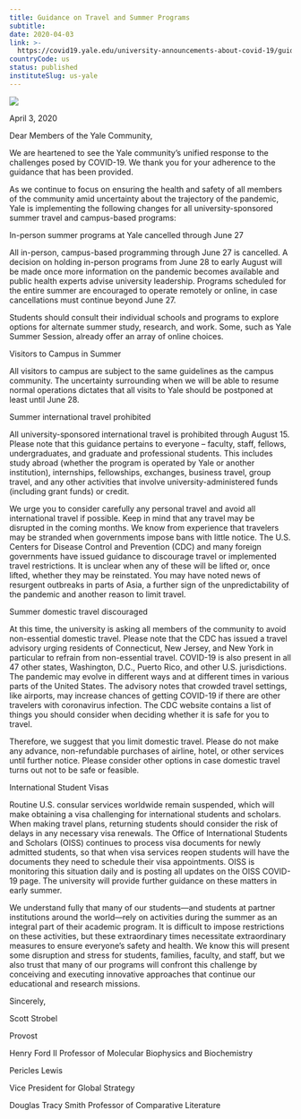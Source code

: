 ```yaml
---
title: Guidance on Travel and Summer Programs
subtitle: 
date: 2020-04-03
link: >-
  https://covid19.yale.edu/university-announcements-about-covid-19/guidance-travel-and-summer-programs
countryCode: us
status: published
instituteSlug: us-yale
---
```

![](https://covid19.yale.edu/misc/favicon.ico)

April 3, 2020

Dear Members of the Yale Community,

We are heartened to see the Yale community’s unified response to the challenges posed by COVID-19. We thank you for your adherence to the guidance that has been provided.

As we continue to focus on ensuring the health and safety of all members of the community amid uncertainty about the trajectory of the pandemic, Yale is implementing the following changes for all university-sponsored summer travel and campus-based programs:

In-person summer programs at Yale cancelled through June 27

All in-person, campus-based programming through June 27 is cancelled. A decision on holding in-person programs from June 28 to early August will be made once more information on the pandemic becomes available and public health experts advise university leadership. Programs scheduled for the entire summer are encouraged to operate remotely or online, in case cancellations must continue beyond June 27.

Students should consult their individual schools and programs to explore options for alternate summer study, research, and work. Some, such as Yale Summer Session, already offer an array of online choices.

Visitors to Campus in Summer

All visitors to campus are subject to the same guidelines as the campus community. The uncertainty surrounding when we will be able to resume normal operations dictates that all visits to Yale should be postponed at least until June 28.

Summer international travel prohibited

All university-sponsored international travel is prohibited through August 15. Please note that this guidance pertains to everyone – faculty, staff, fellows, undergraduates, and graduate and professional students. This includes study abroad (whether the program is operated by Yale or another institution), internships, fellowships, exchanges, business travel, group travel, and any other activities that involve university-administered funds (including grant funds) or credit.

We urge you to consider carefully any personal travel and avoid all international travel if possible. Keep in mind that any travel may be disrupted in the coming months. We know from experience that travelers may be stranded when governments impose bans with little notice. The U.S. Centers for Disease Control and Prevention (CDC) and many foreign governments have issued guidance to discourage travel or implemented travel restrictions. It is unclear when any of these will be lifted or, once lifted, whether they may be reinstated. You may have noted news of resurgent outbreaks in parts of Asia, a further sign of the unpredictability of the pandemic and another reason to limit travel.

Summer domestic travel discouraged

At this time, the university is asking all members of the community to avoid non-essential domestic travel. Please note that the CDC has issued a travel advisory urging residents of Connecticut, New Jersey, and New York in particular to refrain from non-essential travel. COVID-19 is also present in all 47 other states, Washington, D.C., Puerto Rico, and other U.S. jurisdictions. The pandemic may evolve in different ways and at different times in various parts of the United States. The advisory notes that crowded travel settings, like airports, may increase chances of getting COVID-19 if there are other travelers with coronavirus infection. The CDC website contains a list of things you should consider when deciding whether it is safe for you to travel.

Therefore, we suggest that you limit domestic travel. Please do not make any advance, non-refundable purchases of airline, hotel, or other services until further notice. Please consider other options in case domestic travel turns out not to be safe or feasible.

International Student Visas

Routine U.S. consular services worldwide remain suspended, which will make obtaining a visa challenging for international students and scholars. When making travel plans, returning students should consider the risk of delays in any necessary visa renewals. The Office of International Students and Scholars (OISS) continues to process visa documents for newly admitted students, so that when visa services reopen students will have the documents they need to schedule their visa appointments. OISS is monitoring this situation daily and is posting all updates on the OISS COVID-19 page. The university will provide further guidance on these matters in early summer.

We understand fully that many of our students—and students at partner institutions around the world—rely on activities during the summer as an integral part of their academic program. It is difficult to impose restrictions on these activities, but these extraordinary times necessitate extraordinary measures to ensure everyone’s safety and health. We know this will present some disruption and stress for students, families, faculty, and staff, but we also trust that many of our programs will confront this challenge by conceiving and executing innovative approaches that continue our educational and research missions.

Sincerely,

Scott Strobel

Provost

Henry Ford II Professor of Molecular Biophysics and Biochemistry

Pericles Lewis

Vice President for Global Strategy

Douglas Tracy Smith Professor of Comparative Literature